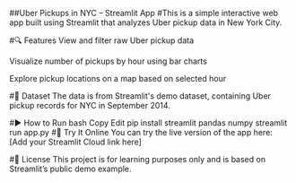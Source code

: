##Uber Pickups in NYC – Streamlit App
#This is a simple interactive web app built using Streamlit that analyzes Uber pickup data in New York City.

#🔍 Features
View and filter raw Uber pickup data

Visualize number of pickups by hour using bar charts

Explore pickup locations on a map based on selected hour

#📂 Dataset
The data is from Streamlit's demo dataset, containing Uber pickup records for NYC in September 2014.

#▶️ How to Run
bash
Copy
Edit
pip install streamlit pandas numpy
streamlit run app.py
#🚀 Try It Online
You can try the live version of the app here: [Add your Streamlit Cloud link here]

#📎 License
This project is for learning purposes only and is based on Streamlit’s public demo example.

